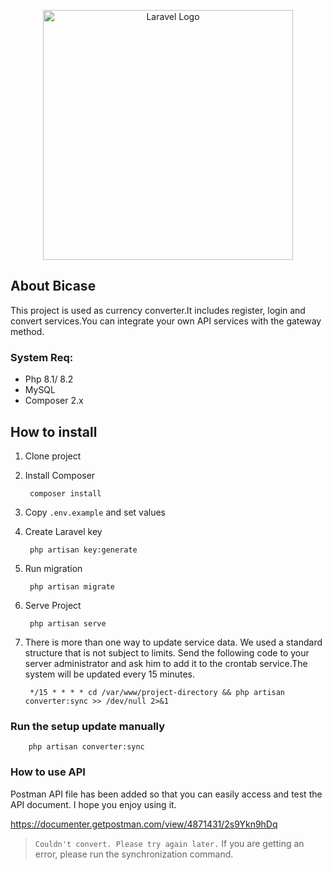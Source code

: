 <p align="center"><a href="https://laravel.com" target="_blank"><img src="https://raw.githubusercontent.com/laravel/art/master/logo-lockup/5%20SVG/2%20CMYK/1%20Full%20Color/laravel-logolockup-cmyk-red.svg" width="400" alt="Laravel Logo"></a></p>


## About Bicase

This project is used as currency converter.It includes register, login and convert services.You can integrate your own API services with the gateway method.

### System Req:
- Php 8.1/ 8.2
- MySQL
- Composer 2.x

## How to install

1. Clone project
2. Install Composer

        composer install
3. Copy `.env.example` and set values
4. Create Laravel key

        php artisan key:generate
5. Run migration

        php artisan migrate
6. Serve Project

        php artisan serve
7. There is more than one way to update service data. We used a standard structure that is not subject to limits. Send the following code to your server administrator and ask him to add it to the crontab service.The system will be updated every 15 minutes.

        */15 * * * * cd /var/www/project-directory && php artisan converter:sync >> /dev/null 2>&1


### Run the setup update manually

        php artisan converter:sync


### How to use API

Postman API file has been added so that you can easily access and test the API document. I hope you enjoy using it.

https://documenter.getpostman.com/view/4871431/2s9Ykn9hDq

> `Couldn't convert. Please try again later.` If you are getting an error, please run the synchronization command.





